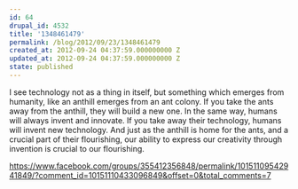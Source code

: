 ```yaml
---
id: 64
drupal_id: 4532
title: '1348461479'
permalink: /blog/2012/09/23/1348461479
created_at: 2012-09-24 04:37:59.000000000 Z
updated_at: 2012-09-24 04:37:59.000000000 Z
state: published
---
```

I see technology not as a thing in itself, but something which emerges from humanity, like an anthill emerges from an ant colony. If you take the ants away from the anthill, they will build a new one. In the same way, humans will always invent and innovate. If you take away their technology, humans will invent new technology. And just as the anthill is home for the ants, and a crucial part of their flourishing, our ability to express our creativity through invention is crucial to our flourishing.

https://www.facebook.com/groups/355412356848/permalink/10151109542941849/?comment_id=10151110433096849&offset=0&total_comments=7
